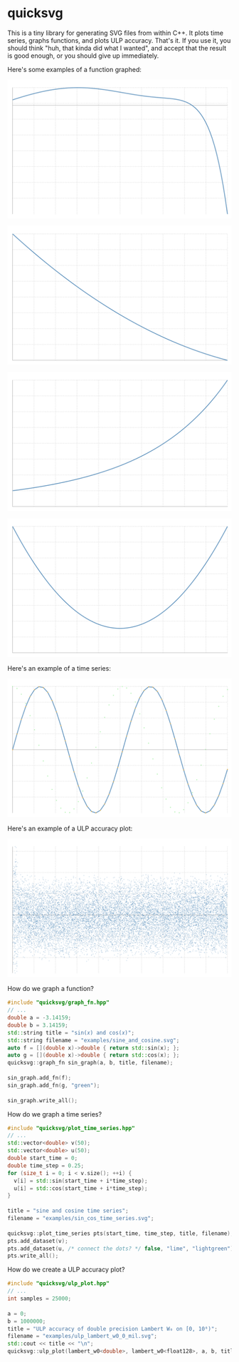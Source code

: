 # quicksvg

This is a tiny library for generating SVG files from within C++. It plots time series, graphs functions, and plots ULP accuracy. That's it. If you use it, you should think "huh, that kinda did what I wanted", and accept that the result is good enough, or you should give up immediately.

Here's some examples of a function graphed:

![Alt text](./examples/1F1_3.svg)

![Alt text](./examples/1F1_2.svg)

![Alt text](./examples/1F1_1.svg)

![Alt text](./examples/1F1_4.svg)

Here's an example of a time series:

![Alt text](./examples/sin_cos_time_series.svg)


Here's an example of a ULP accuracy plot:

![Alt text](./examples/ulp_lambert_w0_0_mil.svg)


How do we graph a function?

```cpp
#include "quicksvg/graph_fn.hpp"
// ...
double a = -3.14159;
double b = 3.14159;
std::string title = "sin(𝑥) and cos(𝑥)";
std::string filename = "examples/sine_and_cosine.svg";
auto f = [](double x)->double { return std::sin(x); };
auto g = [](double x)->double { return std::cos(x); };
quicksvg::graph_fn sin_graph(a, b, title, filename);

sin_graph.add_fn(f);
sin_graph.add_fn(g, "green");

sin_graph.write_all();
```

How do we graph a time series?

```cpp
#include "quicksvg/plot_time_series.hpp"
// ...
std::vector<double> v(50);
std::vector<double> u(50);
double start_time = 0;
double time_step = 0.25;
for (size_t i = 0; i < v.size(); ++i) {
  v[i] = std::sin(start_time + i*time_step);
  u[i] = std::cos(start_time + i*time_step);
}

title = "sine and cosine time series";
filename = "examples/sin_cos_time_series.svg";

quicksvg::plot_time_series pts(start_time, time_step, title, filename);
pts.add_dataset(v);
pts.add_dataset(u, /* connect the dots? */ false, "lime", "lightgreen");
pts.write_all();
```

How do we create a ULP accuracy plot?

```cpp
#include "quicksvg/ulp_plot.hpp"
// ...
int samples = 25000;

a = 0;
b = 1000000;
title = "ULP accuracy of double precision Lambert W₀ on [0, 10⁶)";
filename = "examples/ulp_lambert_w0_0_mil.svg";
std::cout << title << "\n";
quicksvg::ulp_plot(lambert_w0<double>, lambert_w0<float128>, a, b, title, filename, samples);
```

